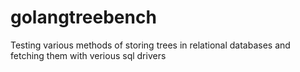 # golangtreebench
Testing various methods of storing trees in relational databases and fetching them with verious sql drivers
